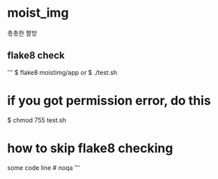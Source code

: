 # moist_img
촋촋한 짤방

## flake8 check
'''
$ flake8 moistimg/app
or
$ ./test.sh

# if you got permission error, do this
$ chmod 755 test.sh

# how to skip flake8 checking
some code line  # noqa
'''
